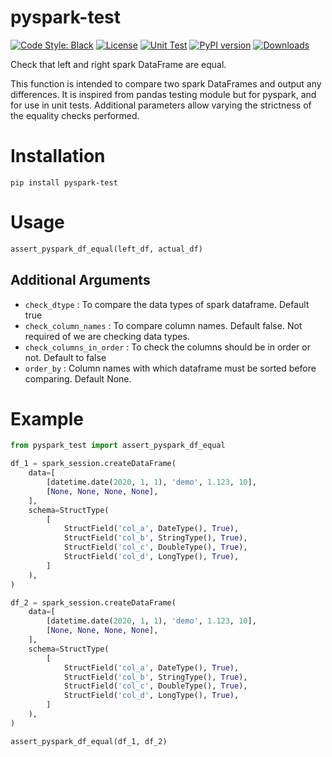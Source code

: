 # pyspark-test

[![Code Style: Black](https://img.shields.io/badge/code%20style-black-black.svg)](https://github.com/ambv/black)
[![License](https://img.shields.io/badge/license-Apache%202.0-blue.svg)](https://opensource.org/licenses/Apache-2.0)
[![Unit Test](https://github.com/debugger24/pyspark-test/workflows/Unit%20Test/badge.svg?branch=main)](https://github.com/debugger24/pyspark-test/actions?query=workflow%3A%22Unit+Test%22)
[![PyPI version](https://badge.fury.io/py/pyspark-test.svg)](https://badge.fury.io/py/pyspark-test)
[![Downloads](https://pepy.tech/badge/pyspark-test)](https://pepy.tech/project/pyspark-test)

Check that left and right spark DataFrame are equal.

This function is intended to compare two spark DataFrames and output any differences. It is inspired from pandas testing module but for pyspark, and for use in unit tests. Additional parameters allow varying the strictness of the equality checks performed.

# Installation

```
pip install pyspark-test
```

# Usage

```py
assert_pyspark_df_equal(left_df, actual_df)
```

## Additional Arguments

* `check_dtype` : To compare the data types of spark dataframe. Default true
* `check_column_names` : To compare column names. Default false. Not required of we are checking data types.
* `check_columns_in_order` : To check the columns should be in order or not. Default to false
* `order_by` : Column names with which dataframe must be sorted before comparing. Default None.

# Example

```py
from pyspark_test import assert_pyspark_df_equal

df_1 = spark_session.createDataFrame(
    data=[
        [datetime.date(2020, 1, 1), 'demo', 1.123, 10],
        [None, None, None, None],
    ],
    schema=StructType(
        [
            StructField('col_a', DateType(), True),
            StructField('col_b', StringType(), True),
            StructField('col_c', DoubleType(), True),
            StructField('col_d', LongType(), True),
        ]
    ),
)

df_2 = spark_session.createDataFrame(
    data=[
        [datetime.date(2020, 1, 1), 'demo', 1.123, 10],
        [None, None, None, None],
    ],
    schema=StructType(
        [
            StructField('col_a', DateType(), True),
            StructField('col_b', StringType(), True),
            StructField('col_c', DoubleType(), True),
            StructField('col_d', LongType(), True),
        ]
    ),
)

assert_pyspark_df_equal(df_1, df_2)
```
